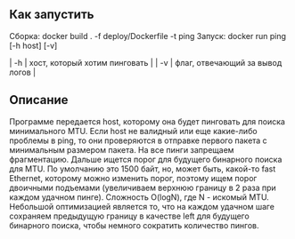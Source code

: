 ## Как запустить

Сборка: docker build . -f deploy/Dockerfile -t ping
Запуск: docker run ping [-h host] [-v]

| -h | хост, который хотим пинговать |
| -v | флаг, отвечающий за вывод логов |

## Описание

Программе передается host, которому она будет пинговать для поиска минимального MTU. Если host не валидный или еще какие-либо проблемы в ping, то они проверяются в отправке первого пакета с минимальным размером пакета. На все пинги запрещаем фрагментацию. Дальше ищется порог для будущего бинарного поиска для MTU. По умолчанию это 1500 байт, но, может быть, какой-то fast Ethernet, которому можно изменить порог, поэтому ищем порог двоичными подъемами (увеличиваем верхнюю границу в 2 раза при каждом удачном пинге). Сложность O(logN), где N - искомый MTU. Небольшой оптимизацией является то, что на каждом удачном шаге сохраняем предыдущую границу в качестве left для будущего бинарного поиска, чтобы немного сократить количество пингов. 